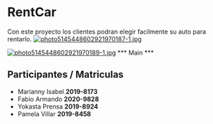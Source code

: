 # RentCar
Con este proyecto los clientes podran elegir facilmente su auto para rentarlo.
[![photo5145448602921970187-1.jpg](https://i.postimg.cc/D0frfYD9/photo5145448602921970187-1.jpg)](https://postimg.cc/S252DVmd)

[![photo5145448602921970189-1.jpg](https://i.postimg.cc/x8dmVNNY/photo5145448602921970189-1.jpg)](https://postimg.cc/mz0kQDS6)
                                               *** Main ***

## Participantes        /    Matriculas
- Marianny Isabel           **2019-8173**
- Fabio Armando             **2020-9828**
- Yokasta Prensa            **2019-8924**
- Pamela Villar             **2019-8458**


